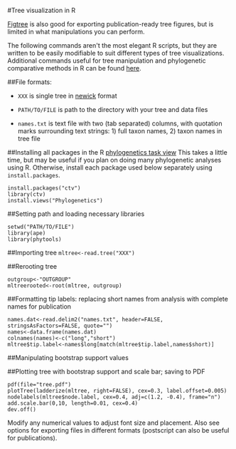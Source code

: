 #Tree visualization in R

[Figtree](http://tree.bio.ed.ac.uk/software/figtree/) is also good for exporting publication-ready tree figures, but is limited in what manipulations you can perform.

The following commands aren't the most elegant R scripts, but they are written to be easily modifiable to suit different types of tree visualizations. Additional commands useful for tree manipulation and phylogenetic comparative methods in R can be found [here](http://www.r-phylo.org/wiki/Category:R_Help).

##File formats: 
* `XXX` is single tree in [newick](http://en.wikipedia.org/wiki/Newick_format) format

* `PATH/TO/FILE` is path to the directory with your tree and data files

* `names.txt` is text file with two (tab separated) columns, with quotation marks surrounding text strings: 1) full taxon names, 2) taxon names in tree file
  
##Installing all packages in the R [phylogenetics task view](http://cran.r-project.org/web/views/Phylogenetics.html)
This takes a little time, but may be useful if you plan on doing many phylogenetic analyses using R. Otherwise, install each package used below separately using `install.packages`.

```
install.packages("ctv")
library(ctv)
install.views("Phylogenetics")
```

##Setting path and loading necessary libraries
```
setwd("PATH/TO/FILE")
library(ape)
library(phytools)
```

##Importing tree
`mltree<-read.tree("XXX")`

##Rerooting tree
```
outgroup<-"OUTGROUP"
mltreerooted<-root(mltree, outgroup)
```

##Formatting tip labels: replacing short names from analysis with complete names for publication
```
names.dat<-read.delim2("names.txt", header=FALSE, stringsAsFactors=FALSE, quote="")
names<-data.frame(names.dat)
colnames(names)<-c("long","short")
mltree$tip.label<-names$long[match(mltree$tip.label,names$short)]
```

##Manipulating bootstrap support values


##Plotting tree with bootstrap support and scale bar; saving to PDF
```
pdf(file="tree.pdf")
plotTree(ladderize(mltree, right=FALSE), cex=0.3, label.offset=0.005)
nodelabels(mltree$node.label, cex=0.4, adj=c(1.2, -0.4), frame="n")
add.scale.bar(0,10, length=0.01, cex=0.4)
dev.off()
```

Modify any numerical values to adjust font size and placement. Also see options for exporting files in different formats (postscript can also be useful for publications).

